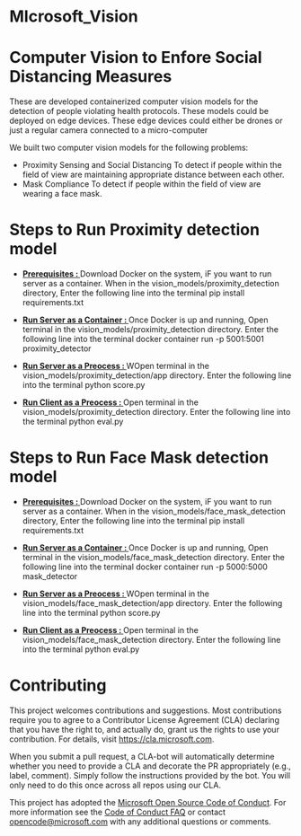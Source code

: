 # MIcrosoft_Vision

# Computer Vision to Enfore Social Distancing Measures

These are developed containerized computer vision models for the detection of people violating health protocols. These models could be deployed on edge devices. These edge devices could either be drones or just a regular camera connected to a micro-computer

We built two computer vision models for the following problems:	

* Proximity Sensing and Social Distancing
    To detect if people within the field of view are maintaining appropriate distance between each other.
* Mask Compliance
    To detect if people within the field of view are wearing a face mask.

# Steps to Run Proximity detection model

* **[Prerequisites : ]()**  Download Docker on the system, iF you want to run server as a container.
When in the vision_models/proximity_detection directory,
Enter the following line into the terminal
pip install requirements.txt

* **[Run Server as a Container : ]()** Once Docker is up and running,
Open terminal in the vision_models/proximity_detection directory.
Enter the following line into the terminal
docker container run -p 5001:5001 proximity_detector

* **[Run Server as a Preocess : ]()** WOpen terminal in the vision_models/proximity_detection/app directory.
Enter the following line into the terminal
python score.py

* **[Run Client as a Preocess : ]()** Open terminal in the vision_models/proximity_detection directory.
Enter the following line into the terminal
python eval.py

# Steps to Run Face Mask detection model

* **[Prerequisites : ]()**  Download Docker on the system, iF you want to run server as a container.
When in the vision_models/face_mask_detection directory,
Enter the following line into the terminal
pip install requirements.txt

* **[Run Server as a Container : ]()** Once Docker is up and running,
Open terminal in the vision_models/face_mask_detection directory.
Enter the following line into the terminal
docker container run -p 5000:5000 mask_detector

* **[Run Server as a Preocess : ]()** WOpen terminal in the vision_models/face_mask_detection/app directory.
Enter the following line into the terminal
python score.py

* **[Run Client as a Preocess : ]()** Open terminal in the vision_models/face_mask_detection directory.
Enter the following line into the terminal
python eval.py

# Contributing

This project welcomes contributions and suggestions.  Most contributions require you to agree to a
Contributor License Agreement (CLA) declaring that you have the right to, and actually do, grant us
the rights to use your contribution. For details, visit https://cla.microsoft.com.

When you submit a pull request, a CLA-bot will automatically determine whether you need to provide
a CLA and decorate the PR appropriately (e.g., label, comment). Simply follow the instructions
provided by the bot. You will only need to do this once across all repos using our CLA.

This project has adopted the [Microsoft Open Source Code of Conduct](https://opensource.microsoft.com/codeofconduct/).
For more information see the [Code of Conduct FAQ](https://opensource.microsoft.com/codeofconduct/faq/) or
contact [opencode@microsoft.com](mailto:opencode@microsoft.com) with any additional questions or comments.
